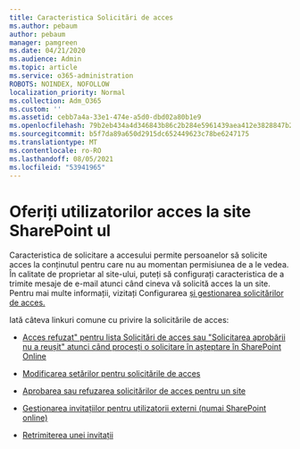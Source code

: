 ```yaml
---
title: Caracteristica Solicitări de acces
ms.author: pebaum
author: pebaum
manager: pamgreen
ms.date: 04/21/2020
ms.audience: Admin
ms.topic: article
ms.service: o365-administration
ROBOTS: NOINDEX, NOFOLLOW
localization_priority: Normal
ms.collection: Adm_O365
ms.custom: ''
ms.assetid: cebb7a4a-33e1-474e-a5d0-dbd02a80b1e9
ms.openlocfilehash: 79b2eb434a4d346843b86c2b284e5961439aea412e3828847b28927a08f17a70
ms.sourcegitcommit: b5f7da89a650d2915dc652449623c78be6247175
ms.translationtype: MT
ms.contentlocale: ro-RO
ms.lasthandoff: 08/05/2021
ms.locfileid: "53941965"
---
```

# <a name="give-users-access-to-sharepoint-site"></a>Oferiți utilizatorilor acces la site SharePoint ul

Caracteristica de solicitare a accesului permite persoanelor să solicite acces la conținutul pentru care nu au momentan permisiunea de a le vedea. În calitate de proprietar al site-ului, puteți să configurați caracteristica de a trimite mesaje de e-mail atunci când cineva vă solicită acces la un site. Pentru mai multe informații, vizitați Configurarea [și gestionarea solicitărilor de acces.](https://support.office.com/article/set-up-and-manage-access-requests-94b26e0b-2822-49d4-929a-8455698654b3)

Iată câteva linkuri comune cu privire la solicitările de acces:

- [Acces refuzat" pentru lista Solicitări de acces sau "Solicitarea aprobării nu a reușit" atunci când procesți o solicitare în așteptare în SharePoint Online](https://docs.microsoft.com/sharepoint/support/sharing-and-permissions/request-approval-failed)

- [Modificarea setărilor pentru solicitările de acces](https://support.office.com/article/set-up-and-manage-access-requests-94b26e0b-2822-49d4-929a-8455698654b3#bk_enableallow)

- [Aprobarea sau refuzarea solicitărilor de acces pentru un site](https://support.office.com/article/set-up-and-manage-access-requests-94b26e0b-2822-49d4-929a-8455698654b3#__toc374462558)

- [Gestionarea invitațiilor pentru utilizatorii externi (numai SharePoint online)](https://support.office.com/article/set-up-and-manage-access-requests-94b26e0b-2822-49d4-929a-8455698654b3#__toc334189260)

- [Retrimiterea unei invitații](https://support.office.com/article/set-up-and-manage-access-requests-94b26e0b-2822-49d4-929a-8455698654b3#__toc374462560)



